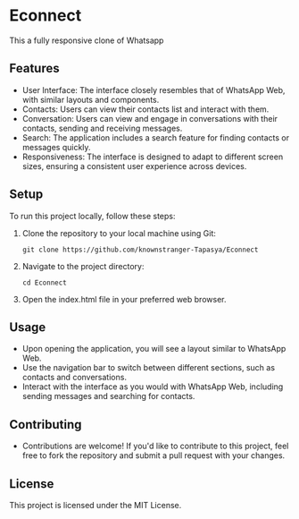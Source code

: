 # Econnect
This a fully responsive clone of Whatsapp
## Features
- User Interface: The interface closely resembles that of WhatsApp Web, with similar layouts and components.
- Contacts: Users can view their contacts list and interact with them.
- Conversation: Users can view and engage in conversations with their contacts, sending and receiving messages.
- Search: The application includes a search feature for finding contacts or messages quickly.
- Responsiveness: The interface is designed to adapt to different screen sizes, ensuring a consistent user experience across devices.

## Setup
To run this project locally, follow these steps:
1. Clone the repository to your local machine using Git:
   ```
   git clone https://github.com/knownstranger-Tapasya/Econnect
2. Navigate to the project directory:
   ```
   cd Econnect
3. Open the index.html file in your preferred web browser.

## Usage
- Upon opening the application, you will see a layout similar to WhatsApp Web.
- Use the navigation bar to switch between different sections, such as contacts and conversations.
- Interact with the interface as you would with WhatsApp Web, including sending messages and searching for contacts.

## Contributing
- Contributions are welcome! If you'd like to contribute to this project, feel free to fork the repository and submit a pull request with your changes.

## License
This project is licensed under the MIT License.
